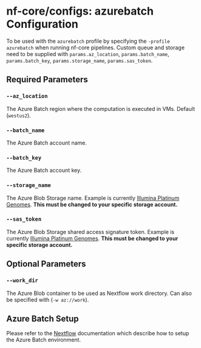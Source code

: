 # nf-core/configs: azurebatch Configuration

To be used with the `azurebatch` profile by specifying the `-profile azurebatch` when running nf-core pipelines.
Custom queue and storage need to be supplied with `params.az_location`, `params.batch_name`, `params.batch_key`, `params.storage_name`, `params.sas_token`.

## Required Parameters

### `--az_location`

The Azure Batch region where the computation is executed in VMs. Default (`westus2`).

### `--batch_name`

The Azure Batch account name.

### `--batch_key`

The Azure Batch account key.

### `--storage_name`

The Azure Blob Storage name. Example is currently [Illumina Platinum Genomes](https://docs.microsoft.com/en-us/azure/open-datasets/dataset-illumina-platinum-genomes?tabs=azure-storage). **This must be changed to your specific storage account.**

### `--sas_token`

The Azure Blob Storage shared access signature token.  Example is currently [Illumina Platinum Genomes](https://docs.microsoft.com/en-us/azure/open-datasets/dataset-illumina-platinum-genomes?tabs=azure-storage). **This must be changed to your specific storage account.**

## Optional Parameters

### `--work_dir`

The Azure Blob container to be used as Nextflow work directory. Can also be specified with (`-w az://work`).

## Azure Batch Setup

Please refer to the [Nextflow](https://www.nextflow.io/docs/edge/azure.html) documentation which describe how to setup the Azure Batch environment.
